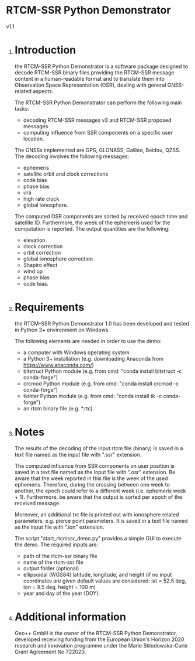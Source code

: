 # RTCM-SSR Python Demonstrator
v1.1

1. Introduction
   ============
   the RTCM-SSR Python Demonstrator is a software package
   designed to decode RTCM-SSR binary files 
   providing the RTCM-SSR message content in a
   human-readable format and to translate them into 
   Observation Space Representation (OSR),
   dealing with general GNSS-related aspects.
   
   The RTCM-SSR Python Demonstrator can perform
   the following main tasks:
   
   - decoding RTCM-SSR messages v3 and RTCM-SSR proposed messages
   - computing influence from SSR components on 
     a specific user location. 
   
   The GNSSs implemented are GPS, GLONASS, Galileo,
   Beidou, QZSS.
   The decoding involves the following messages:
    - ephemeris
    - satellite orbit and clock corrections
    - code bias
    - phase bias
    - ura
    - high rate clock
    - global ionosphere.
	
	The computed OSR components are sorted by received epoch time and
	satellite ID. Furthermore, the week of the ephemeris used
	for the computation is reported.
	The output quantities are the following:
	- elevation
	- clock correction
	- orbit correction
	- global ionosphere correction
	- Shapiro effect
	- wind up
	- phase bias
	- code bias.

2. Requirements
   ============
   the RTCM-SSR Python Demonstrator 1.0 has been developed
   and tested in Python 3+ environment on Windows.
   
   The following elements are needed in order to use the demo:

   - a computer with Windows operating system
   - a Python 3+ installation
	 (e.g. downloading Anaconda from https://www.anaconda.com/)
   - bitstruct Python module 
     (e.g. from cmd: "conda install bitstruct -c conda-forge")
   - crcmod Python module
	 (e.g. from cmd: "conda install crcmod -c conda-forge")  
   - tkinter Python module
      (e.g. from cmd: "conda install tk -c conda-forge")
   - an rtcm binary file (e.g. *.rtc).
      
3. Notes
   =====
   The results of the decoding of the input rtcm file (binary) 
   is saved in a text file named as the input file
   with ".ssr" extension.
   
   The computed influence from SSR components on user position 
   is saved in a text file named as the input file
   with ".osr" extension. Be aware that the week reported 
   in this file is the week of the used ephemeris.
   Therefore, during the crossing between one week to another,
   the epoch could refer to a different week (i.e. ephemeris week + 1). 
   Furthermore, be aware that the output is sorted per epoch 
   of the received message. 
   
   Moreover, an additional txt file is printed out 
   with ionosphere related parameters,
   e.g. pierce point parameters. It is saved in a 
   text file named as the input file with ".ion" extension.
   
   The script "start_rtcmssr_demo.py" provides a simple GUI 
   to execute the demo. The required inputs are:
   - path of the rtcm-ssr binary file
   - name of the rtcm-ssr file
   - output folder (optional)
   - ellipsoidal (WGS84) latitude, longitude, and height
     (if no input coordinates are given default values are considered:
     lat = 52.5 deg, lon = 9.5 deg, height = 100 m)
   - year and day of the year (DOY).
   
4. Additional information
   ======================
   Geo++ GmbH is the owner of the RTCM-SSR Python Demonstrator,
   developed receiving funding from the European Union's Horizon 2020
   research and innovation programme under the Marie Sklodowska-Curie
   Grant Agreement No 722023. 
   